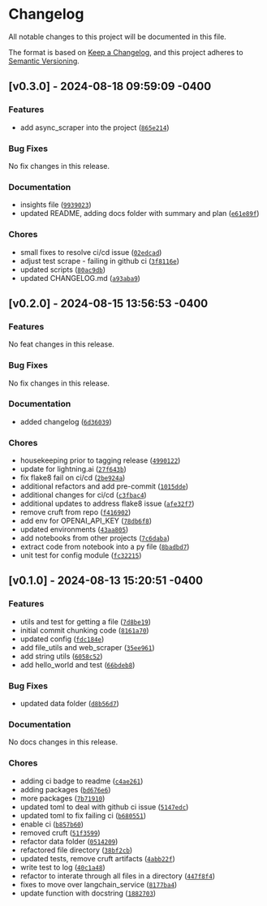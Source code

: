# Changelog

All notable changes to this project will be documented in this file.

The format is based on [Keep a Changelog](https://keepachangelog.com/en/1.1.0/),
and this project adheres to [Semantic Versioning](https://semver.org/spec/v2.0.0.html).

## [v0.3.0] - 2024-08-18 09:59:09 -0400

### Features

- add async_scraper into the project ([`865e214`](https://github.com/mpazaryna/aiforge/commit/865e21479641bdc63ae7a2d56a8a128677f4ac56))

### Bug Fixes
No fix changes in this release.

### Documentation

- insights file ([`9939023`](https://github.com/mpazaryna/aiforge/commit/993902329cc44c5660d2a95bba1b255d527e4802))
- updated README, adding docs folder with summary and plan ([`e61e89f`](https://github.com/mpazaryna/aiforge/commit/e61e89f190ca45a14292b8ee331b6736e25be614))

### Chores

- small fixes to resolve ci/cd issue ([`02edcad`](https://github.com/mpazaryna/aiforge/commit/02edcad872b28397c04a944d01b4727f054afe00))
- adjust test scrape - failing in github ci ([`3f8116e`](https://github.com/mpazaryna/aiforge/commit/3f8116ed8999a17ada7776fc676bb1d5bc14c3fc))
- updated scripts ([`80ac9db`](https://github.com/mpazaryna/aiforge/commit/80ac9db11eca237d19ea98b6930c1f2da503ee99))
- updated CHANGELOG.md ([`a93aba9`](https://github.com/mpazaryna/aiforge/commit/a93aba95c348b27202f3f38392c53fc0a728e496))

## [v0.2.0] - 2024-08-15 13:56:53 -0400

### Features

No feat changes in this release.

### Bug Fixes

No fix changes in this release.

### Documentation

- added changelog ([`6d36039`](https://github.com/mpazaryna/aiforge/commit/6d36039f05e10fa23764d35be75a7ee5b88407a9))

### Chores

- housekeeping prior to tagging release ([`4990122`](https://github.com/mpazaryna/aiforge/commit/49901220c6176ac6bbb2d5d7d60861b52355a2fe))
- update for lightning.ai ([`27f643b`](https://github.com/mpazaryna/aiforge/commit/27f643b9b7f7cfbe2221f7cdd6e48dd64af15ffd))
- fix flake8 fail on ci/cd ([`2be924a`](https://github.com/mpazaryna/aiforge/commit/2be924a902565c4144a4216d6ab594046488b4d3))
- additional refactors and add pre-commit ([`1015dde`](https://github.com/mpazaryna/aiforge/commit/1015dde7593f2a5973ebeadade8a379b9c4ac023))
- additional changes for ci/cd ([`c3fbac4`](https://github.com/mpazaryna/aiforge/commit/c3fbac4bf563a9d2f7f4a42f5744a34245535eb9))
- additional updates to address flake8 issue ([`afe32f7`](https://github.com/mpazaryna/aiforge/commit/afe32f7a8880133b194f0d99cd577ef84ff22e1c))
- remove cruft from repo ([`f416902`](https://github.com/mpazaryna/aiforge/commit/f416902624909da94925234d652678cb796c26a6))
- add env for OPENAI_API_KEY ([`78db6f8`](https://github.com/mpazaryna/aiforge/commit/78db6f840e27a4518e27a587d49c0ca14e8c687b))
- updated environments ([`43aa805`](https://github.com/mpazaryna/aiforge/commit/43aa8059ef0b7b71e62a1527d7fbc6c3d96a7649))
- add notebooks from other projects ([`7c6daba`](https://github.com/mpazaryna/aiforge/commit/7c6daba041703af470e7f1a6572044df93adeca1))
- extract code from notebook into a py file ([`8badbd7`](https://github.com/mpazaryna/aiforge/commit/8badbd71116ace6b6f29d2090125b2d18337c8e1))
- unit test for config module ([`fc32215`](https://github.com/mpazaryna/aiforge/commit/fc32215a4bb0f221747542e6f67adac5aba9246b))

## [v0.1.0] - 2024-08-13 15:20:51 -0400

### Features

- utils and test for getting a file ([`7d8be19`](https://github.com/mpazaryna/aiforge/commit/7d8be19dd6fb8f65fe4a4ec889daa26ab345a45c))
- initial commit chunking code ([`8161a70`](https://github.com/mpazaryna/aiforge/commit/8161a70afffa6af1bf15ffafb2cbdeb625c79a7b))
- updated config ([`fdc184e`](https://github.com/mpazaryna/aiforge/commit/fdc184e563298e33d732003d2dfb1726d2e52e7e))
- add file_utils and web_scraper ([`35ee961`](https://github.com/mpazaryna/aiforge/commit/35ee96120a69b2a1e502476ea9c1c6d159b32441))
- add string utils ([`6058c52`](https://github.com/mpazaryna/aiforge/commit/6058c5230dee11330e9f830153a27d4749d1b41b))
- add hello_world and test ([`66bdeb8`](https://github.com/mpazaryna/aiforge/commit/66bdeb89b8ee0a33b042427dc5c10fe0efb17ee7))

### Bug Fixes

- updated data folder ([`d8b56d7`](https://github.com/mpazaryna/aiforge/commit/d8b56d780463f769d1fb41a017b1a15545b6b5db))

### Documentation

No docs changes in this release.

### Chores

- adding ci badge to readme ([`c4ae261`](https://github.com/mpazaryna/aiforge/commit/c4ae2616dd6a574f3bc38d0beac5179370464bf4))
- adding packages ([`bd676e6`](https://github.com/mpazaryna/aiforge/commit/bd676e64b32088692fff1f15287eea699592b9ea))
- more packages ([`7b71910`](https://github.com/mpazaryna/aiforge/commit/7b71910fc9857d1fa24a0e409b763ee65a636eef))
- updated toml to deal with github ci issue ([`5147edc`](https://github.com/mpazaryna/aiforge/commit/5147edc82942b98425e979e1f3e234d0b6b98356))
- updated toml to fix failing ci ([`b680551`](https://github.com/mpazaryna/aiforge/commit/b680551336e23da6e228abfb25e2261545a112a6))
- enable ci ([`b857b60`](https://github.com/mpazaryna/aiforge/commit/b857b6012e80c2a57d30f26760b3a132362013dd))
- removed cruft ([`51f3599`](https://github.com/mpazaryna/aiforge/commit/51f3599314a79053f7184d7e31f1ac3509fdcd70))
- refactor data folder ([`0514209`](https://github.com/mpazaryna/aiforge/commit/0514209e52bd1147375d6d4ff5a4c43179d1a1d8))
- refactored file directory ([`38bf2cb`](https://github.com/mpazaryna/aiforge/commit/38bf2cb5e418aba22e53bbdcc832189c190d3e7d))
- updated tests, remove cruft artifacts ([`4abb22f`](https://github.com/mpazaryna/aiforge/commit/4abb22fbe3f00bb566fb7234ed558ad7c18028d6))
- write test to log ([`40c1a48`](https://github.com/mpazaryna/aiforge/commit/40c1a48ef65956fb9c463831b1003784b9f95de4))
- refactor to interate through all files in a directory ([`447f8f4`](https://github.com/mpazaryna/aiforge/commit/447f8f4ce5458051b817d1b75ad23ade0bcc3d87))
- fixes to move over langchain_service ([`8177ba4`](https://github.com/mpazaryna/aiforge/commit/8177ba4ffb4cbcf6681d7b7e54c6073b085d7d6c))
- update function with docstring ([`1882703`](https://github.com/mpazaryna/aiforge/commit/1882703c0c1154b67aea4eeafbc069caa946c9eb))
